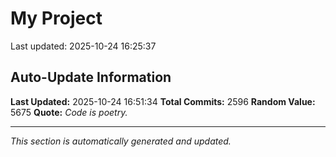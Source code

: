 # My Project


Last updated: 2025-10-24 16:25:37











































































































































































































































































































































































































































































































































































































































































































































































































































































































































































































































































































































































































































































































































































































































































































































































































































































































































































































































































































































































































































































































































































































































































































































































































































































































































































































































































































































































































































































































































































































































































































## Auto-Update Information

**Last Updated:** 2025-10-24 16:51:34
**Total Commits:** 2596
**Random Value:** 5675
**Quote:** _Code is poetry._

---
_This section is automatically generated and updated._